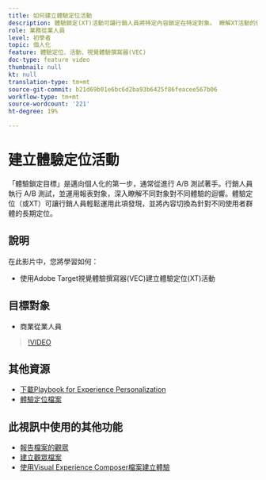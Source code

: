 ```yaml
---
title: 如何建立體驗定位活動
description: 體驗鎖定(XT)活動可讓行銷人員將特定內容鎖定在特定對象。 瞭解XT活動的優點，以及如何建立和使用它們。
role: 業務從業人員
level: 初學者
topic: 個人化
feature: 體驗定位、活動、視覺體驗撰寫器(VEC)
doc-type: feature video
thumbnail: null
kt: null
translation-type: tm+mt
source-git-commit: b21d69b01e6bc6d2ba93b6425f86feacee567b06
workflow-type: tm+mt
source-wordcount: '221'
ht-degree: 19%

---
```



# 建立體驗定位活動

「體驗鎖定目標」是邁向個人化的第一步，通常從進行 A/B 測試著手。行銷人員執行 A/B 測試，並運用報表對象，深入瞭解不同對象對不同體驗的迴響。體驗定位（或XT）可讓行銷人員輕鬆運用此項發現，並將內容切換為針對不同使用者群體的長期定位。

## 說明

在此影片中，您將學習如何：

* 使用Adobe Target視覺體驗撰寫器(VEC)建立體驗定位(XT)活動

## 目標對象

* 商業從業人員

>[!VIDEO](https://video.tv.adobe.com/v/22418?quality=12)

## 其他資源

* [下載Playbook for Experience Personalization](https://guided.adobe.com/?promoid=K42KVXHD&amp;mv=other&amp;search=personalization+playbook#recommended/solutions/target)
* [體驗定位檔案](https://docs.adobe.com/content/help/en/target/using/activities/experience-targeting/experience-target.html)

## 此視訊中使用的其他功能

* [報告檔案的觀眾](https://docs.adobe.com/help/en/target/using/audiences/managing-audience-filters.html)
* [建立觀眾檔案](https://docs.adobe.com/content/help/en/target/using/audiences/create-audiences/create-audience.html)
* [使用Visual Experience Composer檔案建立體驗](https://docs.adobe.com/content/help/en/target/using/experiences/experiences.html)
